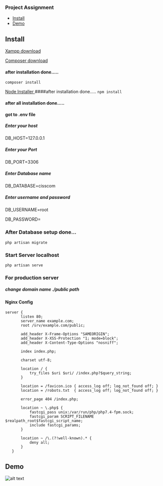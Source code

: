 ### Project Assignment 
- [Install](#install)
- [Demo](#demo)
## Install
[Xampp download ](https://www.apachefriends.org/download.html)

[Composer download](https://getcomposer.org/download/)
#### after installation done.....
```composer install```

[Node Installer ](https://nodejs.org/en/download/)
####after installation done.....
```npm install```

#### after all installation done.....
#### got to .env file
##### Enter your host
DB_HOST=127.0.0.1
##### Enter your Port
DB_PORT=3306
##### Enter Database name
DB_DATABASE=cisscom
##### Enter username and password
DB_USERNAME=root

DB_PASSWORD= 

### After Database setup done...
```php artisan migrate```

### Start Server localhost 
```php artisan serve```

### For production server

##### change domain name ./public path

#### Nginx Config
```
server {
       listen 80;
       server_name example.com;
       root /srv/example.com/public;
   
       add_header X-Frame-Options "SAMEORIGIN";
       add_header X-XSS-Protection "1; mode=block";
       add_header X-Content-Type-Options "nosniff";
   
       index index.php;
   
       charset utf-8;
   
       location / {
           try_files $uri $uri/ /index.php?$query_string;
       }
   
       location = /favicon.ico { access_log off; log_not_found off; }
       location = /robots.txt  { access_log off; log_not_found off; }
   
       error_page 404 /index.php;
   
       location ~ \.php$ {
           fastcgi_pass unix:/var/run/php/php7.4-fpm.sock;
           fastcgi_param SCRIPT_FILENAME $realpath_root$fastcgi_script_name;
           include fastcgi_params;
       }
   
       location ~ /\.(?!well-known).* {
           deny all;
       }
   }
```
## Demo
![alt text](https://raw.githubusercontent.com/Mahmudulazamshohan/cisscom/master/preview/screenshot_1.png "Image")

